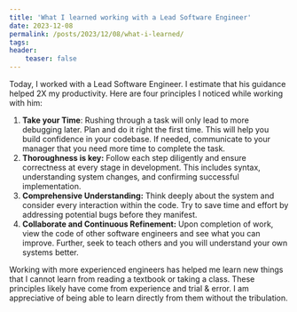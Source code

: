 ```yaml
---
title: 'What I learned working with a Lead Software Engineer'
date: 2023-12-08
permalink: /posts/2023/12/08/what-i-learned/
tags:
header:
    teaser: false
---
```


Today, I worked with a Lead Software Engineer. I estimate that his guidance helped 2X my productivity. Here are four principles I noticed while working with him:

1. **Take your Time**: Rushing through a task will only lead to more debugging later. Plan and do it right the first time. This will help you build confidence in your codebase. If needed, communicate to your manager that you need more time to complete the task.   
1. **Thoroughness is key:** Follow each step diligently and ensure correctness at every stage in development. This includes syntax, understanding system changes, and confirming successful implementation.
2. **Comprehensive Understanding:** Think deeply about the system and consider every interaction within the code. Try to save time and effort by addressing potential bugs before they manifest.
3. **Collaborate and Continuous Refinement:** Upon completion of work, view the code of other software engineers and see what you can improve. Further, seek to teach others and you will understand your own systems better.

Working with more experienced engineers has helped me learn new things that I cannot learn from reading a textbook or taking a class. These principles likely have come from experience and trial & error. I am appreciative of being able to learn directly from them without the tribulation. 